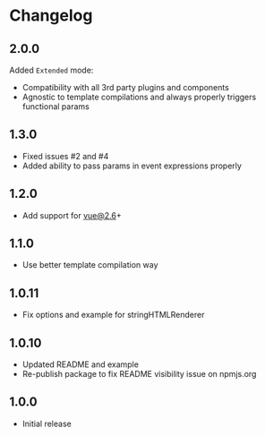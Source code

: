 # Changelog
## 2.0.0
Added `Extended` mode:
- Compatibility with all 3rd party plugins and components
- Agnostic to template compilations and always properly triggers functional params

## 1.3.0
- Fixed issues #2 and #4
- Added ability to pass params in event expressions properly

## 1.2.0
- Add support for vue@2.6+

## 1.1.0
- Use better template compilation way

## 1.0.11
- Fix options and example for stringHTMLRenderer

## 1.0.10
- Updated README and example
- Re-publish package to fix README visibility issue on npmjs.org


## 1.0.0
- Initial release
